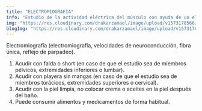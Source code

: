 ```yaml
---
title: "ELECTROMIOGRAFÍA"
info: "Estudio de la actividad eléctrica del músculo con ayuda de un electrodo especial. Sirve para excluir, diagnosticar, describir y dar seguimiento a enfermedades del sistema nervioso y/o de los músculos. Complemento de las velocidades de neuroconducción."
img: "https://res.cloudinary.com/drakarzamael/image/upload/v1573178566/estudiosMini/ELECTROMIOGRAF%C3%8DA.svg"
blogImg: "https://res.cloudinary.com/drakarzamael/image/upload/v1573178919/estudiosBlog/ELECTROMIOGRAFA_open.svg"
---
```

Electromiografía (electromiografía, velocidades de neuroconducción, fibra única, reflejo de parpadeo).
1. Acudir con falda o short (en caso de que el estudio sea de miembros pélvicos, extremidades inferiores o lumbar).
2. Acudir con playera sin mangas (en caso de que el estudio sea de miembros torácicos, extremidades superiores o cervical).
3. Acudir con la piel limpia, no colocar crema o aceites en la piel después del baño.
4. Puede consumir alimentos y medicamentos de forma habitual.
